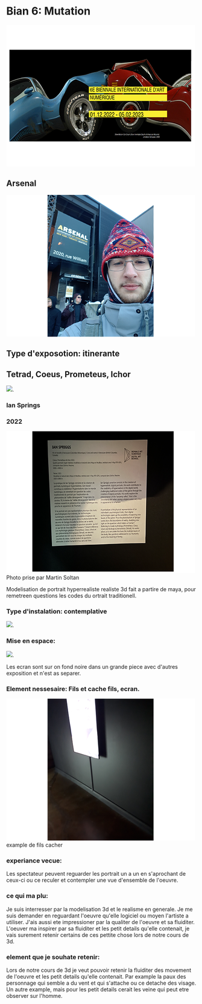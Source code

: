 # Bian 6: Mutation
![](media/good_size_pics/Image_bian.png)

## Arsenal
![](media/good_size_pics/devant_aresenal.png)

## Type d'exposotion: itinerante

## Tetrad, Coeus, Prometeus, Ichor

[![](http://img.youtube.com/vi/lfQ3TuOrMS4/0.jpg)](http://www.youtube.com/watch?v=lfQ3TuOrMS4).

### Ian Springs
### 2022
![Photo prise par Martin Soltan](media/good_size_pics/cartel.png)
Photo prise par Martin Soltan

Modelisation de portrait hyperrealiste realiste 3d fait a partire de maya, pour remetreen questions les codes du ortrait traditionell.

### Type d'instalation: contemplative

[![](http://img.youtube.com/vi/lfQ3TuOrMS4/0.jpg)](http://www.youtube.com/watch?v=lfQ3TuOrMS4).

### Mise en espace: 
[![](http://img.youtube.com/vi/lfQ3TuOrMS4/0.jpg)](http://www.youtube.com/watch?v=lfQ3TuOrMS4).

Les ecran sont sur on fond noire dans un grande piece avec d'autres exposition et n'est as separer.

### Element nessesaire: Fils et cache fils, ecran.
![](media/good_size_pics/fil_cacher.png)
example de fils cacher

### experiance vecue:
Les spectateur peuvent reguarder les portrait un a un en s'aprochant de ceux-ci ou ce reculer et contempler une vue d'ensemble de l'oeuvre.

### ce qui ma plu:
Je suis interresser par la modelisation 3d et le realisme en generale. Je me suis demander en reguardant l'oeuvre qu'elle logiciel ou moyen l'artiste a utiliser. J'ais aussi ete impressioner par la qualiter de l'oeuvre et sa fluiditer. L'oeuver ma inspirer par sa fluiditer et les petit details qu'elle contenait, je vais surement retenir certains de ces pettite chose lors de notre cours de 3d.

### element que je souhate retenir:
Lors de notre cours de 3d je veut pouvoir retenir la fluiditer des movement de l'oeuvre et les petit details qu'elle contenait. Par example la paux des personnage qui semble a du vent et qui s'attache ou ce detache des visage. Un autre example, mais pour les petit details cerait les veine qui peut etre observer sur l'homme.
